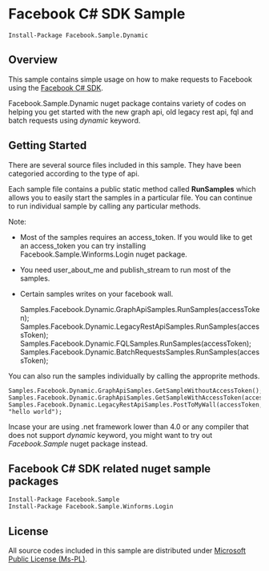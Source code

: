 # Facebook C# SDK Sample

    Install-Package Facebook.Sample.Dynamic

## Overview
This sample contains simple usage on how to make requests to Facebook 
using the [Facebook C# SDK](http://facebooksdk.codeplex.com).

Facebook.Sample.Dynamic nuget package contains variety of codes on helping you 
get started with the new graph api, old legacy rest api, fql and batch
requests using *dynamic* keyword.

## Getting Started
There are several source files included in this sample. They have been
categoried according to the type of api.

Each sample file contains a public static method called **RunSamples** 
which allows you to easily start the samples in a particular file. 
You can continue to run individual sample by calling any particular methods.

Note: 
* Most of the samples requires an access_token. If you would like to get
  an access_token you can try installing Facebook.Sample.Winforms.Login nuget
  package.
* You need user_about_me and publish_stream to run most of the samples.
* Certain samples writes on your facebook wall.

	Samples.Facebook.Dynamic.GraphApiSamples.RunSamples(accessToken);
	Samples.Facebook.Dynamic.LegacyRestApiSamples.RunSamples(accessToken);
	Samples.Facebook.Dynamic.FQLSamples.RunSamples(accessToken);
	Samples.Facebook.Dynamic.BatchRequestsSamples.RunSamples(accessToken);

You can also run the samples individually by calling the approprite methods.

	Samples.Facebook.Dynamic.GraphApiSamples.GetSampleWithoutAccessToken();
	Samples.Facebook.Dynamic.GraphApiSamples.GetSampleWithAccessToken(accessToken);
	Samples.Facebook.Dynamic.LegacyRestApiSamples.PostToMyWall(accessToken, "hello world");

Incase your are using .net framework lower than 4.0 or any compiler that does not support
*dynamic* keyword, you might want to try out *Facebook.Sample* nuget package instead.

## Facebook C# SDK related nuget sample packages

	Install-Package Facebook.Sample
	Install-Package Facebook.Sample.Winforms.Login

## License
All source codes included in this sample are distributed under 
[Microsoft Public License (Ms-PL)](http://facebooksdk.codeplex.com/license).